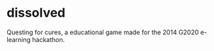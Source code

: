 dissolved
=========

Questing for cures, a educational game made for the 2014 G2020 e-learning hackathon.
